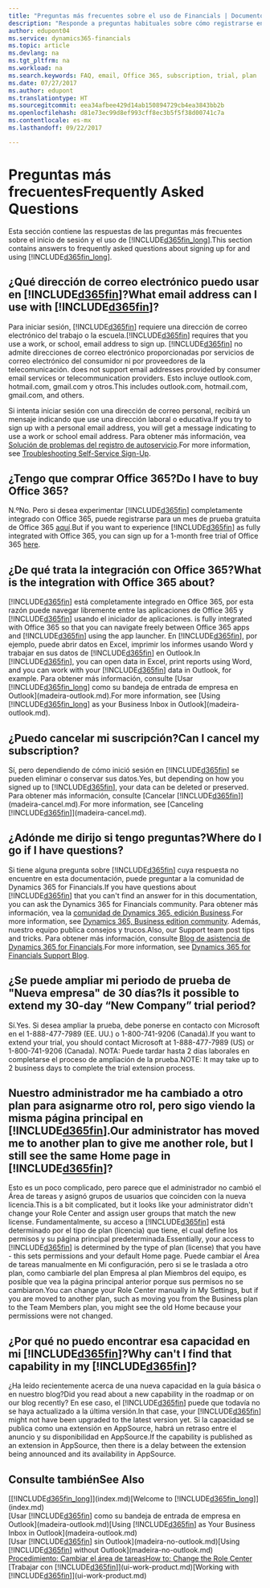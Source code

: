 ```yaml
---
title: "Preguntas más frecuentes sobre el uso de Financials | Documentos de Microsoft"
description: "Responde a preguntas habituales sobre cómo registrarse en Financials y lo que se debe hacer para empezar."
author: edupont04
ms.service: dynamics365-financials
ms.topic: article
ms.devlang: na
ms.tgt_pltfrm: na
ms.workload: na
ms.search.keywords: FAQ, email, Office 365, subscription, trial, plan
ms.date: 07/27/2017
ms.author: edupont
ms.translationtype: HT
ms.sourcegitcommit: eea34afbee429d14ab150894729cb4ea3843bb2b
ms.openlocfilehash: d81e73ec99d8ef993cff8ec3b5f5f38d00741c7a
ms.contentlocale: es-mx
ms.lasthandoff: 09/22/2017

---
```

# <a name="frequently-asked-questions"></a><span data-ttu-id="fefb8-103">Preguntas más frecuentes</span><span class="sxs-lookup"><span data-stu-id="fefb8-103">Frequently Asked Questions</span></span>
<span data-ttu-id="fefb8-104">Esta sección contiene las respuestas de las preguntas más frecuentes sobre el inicio de sesión y el uso de [!INCLUDE[d365fin_long](includes/d365fin_long_md.md)].</span><span class="sxs-lookup"><span data-stu-id="fefb8-104">This section contains answers to frequently asked questions about signing up for and using [!INCLUDE[d365fin_long](includes/d365fin_long_md.md)].</span></span>  

## <a name="what-email-address-can-i-use-with-included365finincludesd365finmdmd"></a><span data-ttu-id="fefb8-105">¿Qué dirección de correo electrónico puedo usar en [!INCLUDE[d365fin](includes/d365fin_md.md)]?</span><span class="sxs-lookup"><span data-stu-id="fefb8-105">What email address can I use with [!INCLUDE[d365fin](includes/d365fin_md.md)]?</span></span>
<span data-ttu-id="fefb8-106">Para iniciar sesión, [!INCLUDE[d365fin](includes/d365fin_md.md)] requiere una dirección de correo electrónico del trabajo o la escuela.</span><span class="sxs-lookup"><span data-stu-id="fefb8-106">[!INCLUDE[d365fin](includes/d365fin_md.md)] requires that you use a work, or school, email address to sign up.</span></span> [!INCLUDE[d365fin](includes/d365fin_md.md)]<span data-ttu-id="fefb8-107"> no admite direcciones de correo electrónico proporcionadas por servicios de correo electrónico del consumidor ni por proveedores de la telecomunicación.</span><span class="sxs-lookup"><span data-stu-id="fefb8-107"> does not support email addresses provided by consumer email services or telecommunication providers.</span></span> <span data-ttu-id="fefb8-108">Esto incluye outlook.com, hotmail.com, gmail.com y otros.</span><span class="sxs-lookup"><span data-stu-id="fefb8-108">This includes outlook.com, hotmail.com, gmail.com, and others.</span></span>  

<span data-ttu-id="fefb8-109">Si intenta iniciar sesión con una dirección de correo personal, recibirá un mensaje indicando que use una dirección laboral o educativa.</span><span class="sxs-lookup"><span data-stu-id="fefb8-109">If you try to sign up with a personal email address, you will get a message indicating to use a work or school email address.</span></span> <span data-ttu-id="fefb8-110">Para obtener más información, vea [Solución de problemas del registro de autoservicio](ui-troubleshoot-self-signup.md).</span><span class="sxs-lookup"><span data-stu-id="fefb8-110">For more information, see [Troubleshooting Self-Service Sign-Up](ui-troubleshoot-self-signup.md).</span></span>  

## <a name="do-i-have-to-buy-office-365"></a><span data-ttu-id="fefb8-111">¿Tengo que comprar Office 365?</span><span class="sxs-lookup"><span data-stu-id="fefb8-111">Do I have to buy Office 365?</span></span>
<span data-ttu-id="fefb8-112">N.º</span><span class="sxs-lookup"><span data-stu-id="fefb8-112">No.</span></span> <span data-ttu-id="fefb8-113">Pero si desea experimentar [!INCLUDE[d365fin](includes/d365fin_md.md)] completamente integrado con Office 365, puede registrarse para un mes de prueba gratuita de Office 365 [aquí](https://products.office.com/try).</span><span class="sxs-lookup"><span data-stu-id="fefb8-113">But if you want to experience [!INCLUDE[d365fin](includes/d365fin_md.md)] as fully integrated with Office 365, you can sign up for a 1-month free trial of Office 365 [here](https://products.office.com/try).</span></span>  

## <a name="what-is-the-integration-with-office-365-about"></a><span data-ttu-id="fefb8-114">¿De qué trata la integración con Office 365?</span><span class="sxs-lookup"><span data-stu-id="fefb8-114">What is the integration with Office 365 about?</span></span>
[!INCLUDE[d365fin](includes/d365fin_md.md)]<span data-ttu-id="fefb8-115"> está completamente integrado en Office 365, por esta razón puede navegar libremente entre las aplicaciones de Office 365 y [!INCLUDE[d365fin](includes/d365fin_md.md)] usando el iniciador de aplicaciones.</span><span class="sxs-lookup"><span data-stu-id="fefb8-115"> is fully integrated with Office 365 so that you can navigate freely between Office 365 apps and [!INCLUDE[d365fin](includes/d365fin_md.md)] using the app launcher.</span></span> <span data-ttu-id="fefb8-116">En [!INCLUDE[d365fin](includes/d365fin_md.md)], por ejemplo, puede abrir datos en Excel, imprimir los informes usando Word y trabajar en sus datos de [!INCLUDE[d365fin](includes/d365fin_md.md)] en Outlook.</span><span class="sxs-lookup"><span data-stu-id="fefb8-116">In [!INCLUDE[d365fin](includes/d365fin_md.md)], you can open data in Excel, print reports using Word, and you can work with your [!INCLUDE[d365fin](includes/d365fin_md.md)] data in Outlook, for example.</span></span> <span data-ttu-id="fefb8-117">Para obtener más información, consulte [Usar [!INCLUDE[d365fin_long](includes/d365fin_long_md.md)] como su bandeja de entrada de empresa en Outlook](madeira-outlook.md).</span><span class="sxs-lookup"><span data-stu-id="fefb8-117">For more information, see [Using [!INCLUDE[d365fin_long](includes/d365fin_long_md.md)] as your Business Inbox in Outlook](madeira-outlook.md).</span></span>  

## <a name="can-i-cancel-my-subscription"></a><span data-ttu-id="fefb8-118">¿Puedo cancelar mi suscripción?</span><span class="sxs-lookup"><span data-stu-id="fefb8-118">Can I cancel my subscription?</span></span>
<span data-ttu-id="fefb8-119">Sí, pero dependiendo de cómo inició sesión en [!INCLUDE[d365fin](includes/d365fin_md.md)] se pueden eliminar o conservar sus datos.</span><span class="sxs-lookup"><span data-stu-id="fefb8-119">Yes, but depending on how you signed up to [!INCLUDE[d365fin](includes/d365fin_md.md)], your data can be deleted or preserved.</span></span> <span data-ttu-id="fefb8-120">Para obtener más información, consulte [Cancelar [!INCLUDE[d365fin](includes/d365fin_md.md)]](madeira-cancel.md).</span><span class="sxs-lookup"><span data-stu-id="fefb8-120">For more information, see [Canceling [!INCLUDE[d365fin](includes/d365fin_md.md)]](madeira-cancel.md).</span></span>  

## <a name="where-do-i-go-if-i-have-questions"></a><span data-ttu-id="fefb8-121">¿Adónde me dirijo si tengo preguntas?</span><span class="sxs-lookup"><span data-stu-id="fefb8-121">Where do I go if I have questions?</span></span>
<span data-ttu-id="fefb8-122">Si tiene alguna pregunta sobre [!INCLUDE[d365fin](includes/d365fin_md.md)] cuya respuesta no encuentre en esta documentación, puede preguntar a la comunidad de Dynamics 365 for Financials.</span><span class="sxs-lookup"><span data-stu-id="fefb8-122">If you have questions about [!INCLUDE[d365fin](includes/d365fin_md.md)] that you can't find an answer for in this documentation, you can ask the Dynamics 365 for Financials community.</span></span> <span data-ttu-id="fefb8-123">Para obtener más información, vea la [comunidad de Dynamics 365, edición Business](https://community.dynamics.com/business).</span><span class="sxs-lookup"><span data-stu-id="fefb8-123">For more information, see [Dynamics 365, Business edition community](https://community.dynamics.com/business).</span></span> <span data-ttu-id="fefb8-124">Además, nuestro equipo publica consejos y trucos.</span><span class="sxs-lookup"><span data-stu-id="fefb8-124">Also, our Support team post tips and tricks.</span></span> <span data-ttu-id="fefb8-125">Para obtener más información, consulte [Blog de asistencia de Dynamics 365 for Financials](https://blogs.msdn.microsoft.com/dyn365finsupport).</span><span class="sxs-lookup"><span data-stu-id="fefb8-125">For more information, see [Dynamics 365 for Financials Support Blog](https://blogs.msdn.microsoft.com/dyn365finsupport).</span></span>  

## <a name="is-it-possible-to-extend-my-30-day-new-company-trial-period"></a><span data-ttu-id="fefb8-126">¿Se puede ampliar mi periodo de prueba de "Nueva empresa" de 30 días?</span><span class="sxs-lookup"><span data-stu-id="fefb8-126">Is it possible to extend my 30-day “New Company” trial period?</span></span>
<span data-ttu-id="fefb8-127">Sí.</span><span class="sxs-lookup"><span data-stu-id="fefb8-127">Yes.</span></span> <span data-ttu-id="fefb8-128">Si desea ampliar la prueba, debe ponerse en contacto con Microsoft en el 1-888-477-7989 (EE. UU.) o 1-800-741-9206 (Canadá).</span><span class="sxs-lookup"><span data-stu-id="fefb8-128">If you want to extend your trial, you should contact Microsoft at 1-888-477-7989 (US) or 1-800-741-9206 (Canada).</span></span> <span data-ttu-id="fefb8-129">NOTA: Puede tardar hasta 2 días laborales en completarse el proceso de ampliación de la prueba.</span><span class="sxs-lookup"><span data-stu-id="fefb8-129">NOTE:  It may take up to 2 business days to complete the trial extension process.</span></span>  

## <a name="our-administrator-has-moved-me-to-another-plan-to-give-me-another-role-but-i-still-see-the-same-home-page-in-included365finincludesd365finmdmd"></a><span data-ttu-id="fefb8-130">Nuestro administrador me ha cambiado a otro plan para asignarme otro rol, pero sigo viendo la misma página principal en [!INCLUDE[d365fin](includes/d365fin_md.md)].</span><span class="sxs-lookup"><span data-stu-id="fefb8-130">Our administrator has moved me to another plan to give me another role, but I still see the same Home page in [!INCLUDE[d365fin](includes/d365fin_md.md)]?</span></span>
<span data-ttu-id="fefb8-131">Esto es un poco complicado, pero parece que el administrador no cambió el Área de tareas y asignó grupos de usuarios que coinciden con la nueva licencia.</span><span class="sxs-lookup"><span data-stu-id="fefb8-131">This is a bit complicated, but it looks like your administrator didn't change your Role Center and assign user groups that match the new license.</span></span> <span data-ttu-id="fefb8-132">Fundamentalmente, su acceso a [!INCLUDE[d365fin](includes/d365fin_md.md)] está determinado por el tipo de plan (licencia) que tiene, el cual define los permisos y su página principal predeterminada.</span><span class="sxs-lookup"><span data-stu-id="fefb8-132">Essentially, your access to [!INCLUDE[d365fin](includes/d365fin_md.md)] is determined by the type of plan (license) that you have - this sets permissions and your default Home page.</span></span> <span data-ttu-id="fefb8-133">Puede cambiar el Área de tareas manualmente en Mi configuración, pero si se le traslada a otro plan, como cambiarle del plan Empresa al plan Miembros del equipo, es posible que vea la página principal anterior porque sus permisos no se cambiaron.</span><span class="sxs-lookup"><span data-stu-id="fefb8-133">You can change your Role Center manually in My Settings, but if you are moved to another plan, such as moving you from the Business plan to the Team Members plan, you might see the old Home because your permissions were not changed.</span></span>  

## <a name="why-cant-i-find-that-capability-in-my-included365finincludesd365finmdmd"></a><span data-ttu-id="fefb8-134">¿Por qué no puedo encontrar esa capacidad en mi [!INCLUDE[d365fin](includes/d365fin_md.md)]?</span><span class="sxs-lookup"><span data-stu-id="fefb8-134">Why can't I find that capability in my [!INCLUDE[d365fin](includes/d365fin_md.md)]?</span></span>
<span data-ttu-id="fefb8-135">¿Ha leído recientemente acerca de una nueva capacidad en la guía básica o en nuestro blog?</span><span class="sxs-lookup"><span data-stu-id="fefb8-135">Did you read about a new capability in the roadmap or on our blog recently?</span></span> <span data-ttu-id="fefb8-136">En ese caso, el [!INCLUDE[d365fin](includes/d365fin_md.md)] puede que todavía no se haya actualizado a la última versión.</span><span class="sxs-lookup"><span data-stu-id="fefb8-136">In that case, your [!INCLUDE[d365fin](includes/d365fin_md.md)] might not have been upgraded to the latest version yet.</span></span> <span data-ttu-id="fefb8-137">Si la capacidad se publica como una extensión en AppSource, habrá un retraso entre el anuncio y su disponibilidad en AppSource.</span><span class="sxs-lookup"><span data-stu-id="fefb8-137">If the capability is published as an extension in AppSource, then there is a delay between the extension being announced and its availability in AppSource.</span></span>

## <a name="see-also"></a><span data-ttu-id="fefb8-138">Consulte también</span><span class="sxs-lookup"><span data-stu-id="fefb8-138">See Also</span></span>
<span data-ttu-id="fefb8-139">[[!INCLUDE[d365fin_long](includes/d365fin_long_md.md)]](index.md)</span><span class="sxs-lookup"><span data-stu-id="fefb8-139">[Welcome to [!INCLUDE[d365fin_long](includes/d365fin_long_md.md)]](index.md)</span></span>  
<span data-ttu-id="fefb8-140">[Usar [!INCLUDE[d365fin](includes/d365fin_md.md)] como su bandeja de entrada de empresa en Outlook](madeira-outlook.md)</span><span class="sxs-lookup"><span data-stu-id="fefb8-140">[Using [!INCLUDE[d365fin](includes/d365fin_md.md)] as Your Business Inbox in Outlook](madeira-outlook.md)</span></span>  
<span data-ttu-id="fefb8-141">[Usar [!INCLUDE[d365fin](includes/d365fin_md.md)] sin Outlook](madeira-no-outlook.md)</span><span class="sxs-lookup"><span data-stu-id="fefb8-141">[Using [!INCLUDE[d365fin](includes/d365fin_md.md)] without Outlook](madeira-no-outlook.md)</span></span>  
[<span data-ttu-id="fefb8-142">Procedimiento: Cambiar el área de tareas</span><span class="sxs-lookup"><span data-stu-id="fefb8-142">How to: Change the Role Center</span></span>](change-role.md)  
<span data-ttu-id="fefb8-143">[Trabajar con [!INCLUDE[d365fin](includes/d365fin_md.md)]](ui-work-product.md)</span><span class="sxs-lookup"><span data-stu-id="fefb8-143">[Working with [!INCLUDE[d365fin](includes/d365fin_md.md)]](ui-work-product.md)</span></span>  

